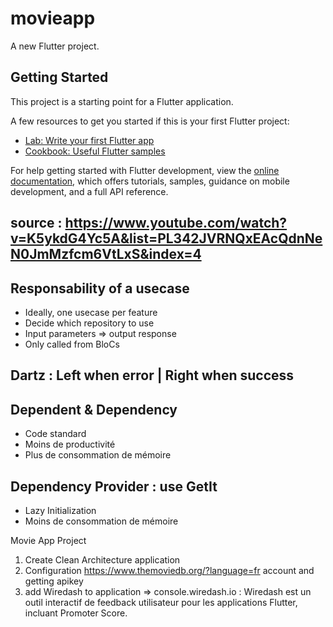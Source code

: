 # movieapp

A new Flutter project.

## Getting Started

This project is a starting point for a Flutter application.

A few resources to get you started if this is your first Flutter project:

- [Lab: Write your first Flutter app](https://docs.flutter.dev/get-started/codelab)
- [Cookbook: Useful Flutter samples](https://docs.flutter.dev/cookbook)

For help getting started with Flutter development, view the
[online documentation](https://docs.flutter.dev/), which offers tutorials,
samples, guidance on mobile development, and a full API reference.

## source : https://www.youtube.com/watch?v=K5ykdG4Yc5A&list=PL342JVRNQxEAcQdnNeN0JmMzfcm6VtLxS&index=4

## Responsability of a usecase
- Ideally, one usecase per feature
- Decide which repository to use
- Input parameters => output response
- Only called from BloCs

## Dartz : Left when error  |  Right when success

## Dependent & Dependency
- Code standard
- Moins de productivité
- Plus de consommation de mémoire

## Dependency Provider : use GetIt
+ Lazy Initialization
+ Moins de consommation de mémoire

Movie App Project
1. Create Clean Architecture application
2. Configuration https://www.themoviedb.org/?language=fr account and getting apikey
3. add Wiredash to application => console.wiredash.io : Wiredash est un outil interactif de feedback utilisateur pour les applications Flutter, incluant Promoter Score.